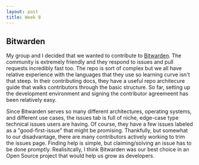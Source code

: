 ```yaml
---
layout: post
title: Week 8
---
```


## Bitwarden

My group and I decided that we wanted to contribute to [Bitwarden](https://github.com/bitwarden). The community is extremely friendly and they respond to issues and pull requests incredibly fast too. The repo is sort of complex but we all have relative experience with the languages that they use so learning curve isn't that steep. In their contributing docs, they have a useful repo architecure guide that walks contributors through the basic structure. So far, setting up the development environment and signing the contributor agreemeent has been relatively easy. 

<!--more-->

Since Bitwarden serves so many different architectures, operating systems, and different use cases, the issues tab is full of niche, edge-case type technical issues users are having. Of course, they have a few issues labeled as a "good-first-issue" that might be promising. Thankfully, but somewhat to our disadvantage, there are many contributors actively working to trim the issues page. Finding help is simple, but claiming/solving an issue has to be done promptly. Realisitcally, I think Bitwarden was our best choice in an Open Source project that would help us grow as developers. 